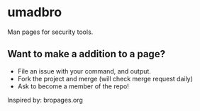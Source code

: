 umadbro
=======

Man pages for security tools.

## Want to make a addition to a page?
* File an issue with your command, and output.
* Fork the project and merge (will check merge request daily)
* Ask to become a member of the repo!



Inspired by: bropages.org